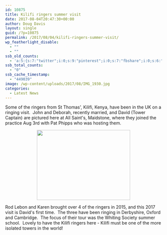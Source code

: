 ```yaml
---
id: 10875
title: Kilifi ringers summer visit
date: 2017-08-04T20:47:30+00:00
author: Doug Davis
layout: single
guid: /?p=10875
permalink: /2017/08/04/kilifi-ringers-summer-visit/
wp_featherlight_disable:
  - ""
  - ""
ssb_old_counts:
  - 'a:5:{s:7:"twitter";i:0;s:9:"pinterest";i:0;s:7:"fbshare";i:0;s:6:"reddit";i:0;s:6:"tumblr";N;}'
ssb_total_counts:
  - "0"
ssb_cache_timestamp:
  - "449039"
image: /wp-content/uploads/2017/08/IMG_1930.jpg
categories:
  - Latest News
---
```

Some of the ringers from St Thomas&apos;, Kilifi, Kenya, have been in the UK on a ringing visit.  John and Deborah, recently married, and David (Tower Captain) are pictured here at All Saint&apos;s, Maidstone, where they joined the practice Aug 3rd with Pat Phipps who was hosting them.

<p style="text-align: center;">
  <a href="https://cccbr.org.uk/wp-content/uploads/2017/08/IMG_1930.jpg"><img loading="lazy" class="alignnone size-medium wp-image-10876" src="https://cccbr.org.uk/wp-content/uploads/2017/08/IMG_1930-300x225.jpg" alt="" width="300" height="225" srcset="https://cccbr.org.uk/wp-content/uploads/2017/08/IMG_1930-300x225.jpg 300w, https://cccbr.org.uk/wp-content/uploads/2017/08/IMG_1930-768x576.jpg 768w, https://cccbr.org.uk/wp-content/uploads/2017/08/IMG_1930-1024x768.jpg 1024w, https://cccbr.org.uk/wp-content/uploads/2017/08/IMG_1930-600x450.jpg 600w" sizes="(max-width: 300px) 100vw, 300px" /></a>
</p>

Rod Lebon and Karen brought over 4 of the ringers in 2015, and this 2017 visit is David&apos;s first time.  The three have been ringing in Derbyshire, Oxford and Cambridge.  The focus of their tour was the Whiting Society summer school.  Lovely to have the Kilifi ringers here - Kilifi must be one of the more isolated towers in the world!
